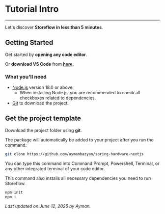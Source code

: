# Tutorial Intro

---

Let's discover **Storeflow in less than 5 minutes**.

## Getting Started

Get started by **opening any code editor**.

Or **download VS Code** from **[here](https://code.visualstudio.com/)**.

### What you'll need

- [Node.js](https://nodejs.org/en/download/) version 18.0 or above:
  - When installing Node.js, you are recommended to check all checkboxes related to dependencies.
- [Git](https://git-scm.com/) to download the project.

## Get the project template

Download the project folder using **git**.

The package will automatically be added to your project after you run the command:

```bash
git clone https://github.com/aymanbazyan/spring-hardware-nextjs
```

You can type this command into Command Prompt, Powershell, Terminal, or any other integrated terminal of your code editor.

This command also installs all necessary dependencies you need to run Storeflow.

```bash
npm init
npm i
```

_Last updated on June 12, 2025 by Ayman._
